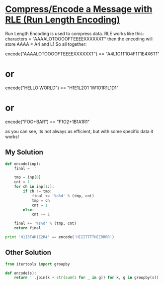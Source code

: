 # [Compress/Encode a Message with RLE (Run Length Encoding)](https://www.codewars.com/kata/compress-slash-encode-a-message-with-rle-run-length-encoding)

Run Length Encoding is used to compress data. RLE works like this: characters = "AAAALOTOOOOFTEEEEXXXXXXT" then the encoding will store AAAA = A4 and L1 So all together:

encode("AAAALOTOOOOFTEEEEXXXXXXT") == "A4L1O1T1O4F1T1E4X6T1"
# or
encode("HELLO WORLD") == "H1E1L2O1 1W1O1R1L1D1"
# or
encode("FOO+BAR") == "F1O2+1B1A1R1"

as you can see, its not always as efficient, but with some specific data it works!

## My Solution

```python
def encode(inp):
    final = ''

    tmp = inp[0]
    cnt = 1
    for ch in inp[1:]:
        if ch != tmp:
            final += '%s%d' % (tmp, cnt)
            tmp = ch
            cnt = 1
        else:
            cnt += 1

    final += '%s%d' % (tmp, cnt)
    return final

print 'H1I3T4H1E2R4' == encode('HIIITTTTHEERRRR')
```

## Other Solution

```python
from itertools import groupby

def encode(s):
    return ''.join(k + str(sum(1 for _ in g)) for k, g in groupby(s))
```